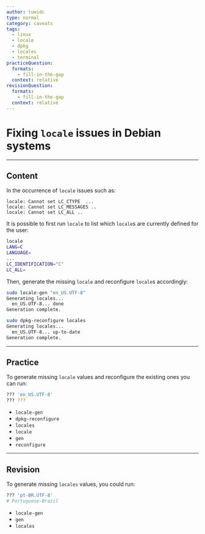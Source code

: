 ```yaml
---
author: tuwidc
type: normal
category: caveats
tags:
  - linux
  - locale
  - dpkg
  - locales
  - terminal
practiceQuestion:
  formats:
    - fill-in-the-gap
  context: relative
revisionQuestion:
  formats:
    - fill-in-the-gap
  context: relative
---
```


# Fixing `locale` issues in Debian systems


---

## Content

In the occurrence of `locale` issues such as:

```plain-text
locale: Cannot set LC_CTYPE  ...
locale: Cannot set LC_MESSAGES ..
locale: Cannot set LC_ALL ..

```

It is possible to first run `locale` to list which `locale`s are currently defined for the user:

```bash
locale
LANG=C
LANGUAGE=
...
LC_IDENTIFICATION="C"
LC_ALL=
```

Then, generate the missing `locale` and reconfigure `locale`s accordingly:

```bash
sudo locale-gen "en_US.UTF-8"
Generating locales...
  en_US.UTF-8... done
Generation complete.
```

```bash
sudo dpkg-reconfigure locales
Generating locales...
  en_US.UTF-8... up-to-date
Generation complete.
```


---

## Practice

To generate missing `locale` values and reconfigure the existing ones you can run:

```bash
??? 'en_US.UTF-8'
??? ???
```

- `locale-gen`
- `dpkg-reconfigure`
- `locales`
- `locale`
- `gen`
- `reconfigure`


---

## Revision

To generate missing `locales`  values, you could run:

```bash
??? 'pt-BR.UTF-8' 
# Portuguese-Brazil
```

- `locale-gen`
- `gen`
- `locales`
